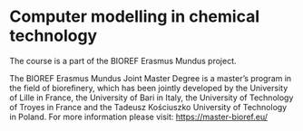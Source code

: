 # Computer modelling in chemical technology
The course is a part of the BIOREF Erasmus Mundus project.


The BIOREF Erasmus Mundus Joint Master Degree is a master’s program in the field of biorefinery, which has been jointly developed by the University of Lille in France, the University of Bari in Italy, the University of Technology of Troyes in France and the Tadeusz Kościuszko University of Technology in Poland. For more information please visit: https://master-bioref.eu/
